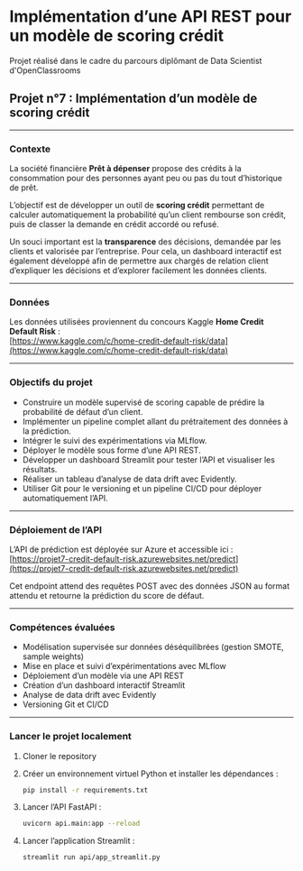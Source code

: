 # Implémentation d’une API REST pour un modèle de scoring crédit

Projet réalisé dans le cadre du parcours diplômant de Data Scientist d'OpenClassrooms

## Projet n°7 : Implémentation d’un modèle de scoring crédit

---

### Contexte

La société financière **Prêt à dépenser** propose des crédits à la consommation pour des personnes ayant peu ou pas du tout d’historique de prêt.

L’objectif est de développer un outil de **scoring crédit** permettant de calculer automatiquement la probabilité qu’un client rembourse son crédit, puis de classer la demande en crédit accordé ou refusé.

Un souci important est la **transparence** des décisions, demandée par les clients et valorisée par l’entreprise. Pour cela, un dashboard interactif est également développé afin de permettre aux chargés de relation client d’expliquer les décisions et d’explorer facilement les données clients.

---

### Données

Les données utilisées proviennent du concours Kaggle **Home Credit Default Risk** :  
[https://www.kaggle.com/c/home-credit-default-risk/data](https://www.kaggle.com/c/home-credit-default-risk/data)

---

### Objectifs du projet

- Construire un modèle supervisé de scoring capable de prédire la probabilité de défaut d’un client.
- Implémenter un pipeline complet allant du prétraitement des données à la prédiction.
- Intégrer le suivi des expérimentations via MLflow.
- Déployer le modèle sous forme d’une API REST.
- Développer un dashboard Streamlit pour tester l’API et visualiser les résultats.
- Réaliser un tableau d’analyse de data drift avec Evidently.
- Utiliser Git pour le versioning et un pipeline CI/CD pour déployer automatiquement l’API.

---

### Déploiement de l’API

L’API de prédiction est déployée sur Azure et accessible ici :  
[https://projet7-credit-default-risk.azurewebsites.net/predict](https://projet7-credit-default-risk.azurewebsites.net/predict)

Cet endpoint attend des requêtes POST avec des données JSON au format attendu et retourne la prédiction du score de défaut.

---

### Compétences évaluées

- Modélisation supervisée sur données déséquilibrées (gestion SMOTE, sample weights)
- Mise en place et suivi d’expérimentations avec MLflow
- Déploiement d’un modèle via une API REST
- Création d’un dashboard interactif Streamlit
- Analyse de data drift avec Evidently
- Versioning Git et CI/CD

---

### Lancer le projet localement

1. Cloner le repository  
2. Créer un environnement virtuel Python et installer les dépendances :

    ```bash
    pip install -r requirements.txt
    ```

3. Lancer l’API FastAPI :

    ```bash
    uvicorn api.main:app --reload
    ```

4. Lancer l’application Streamlit :

    ```bash
    streamlit run api/app_streamlit.py
    ```
